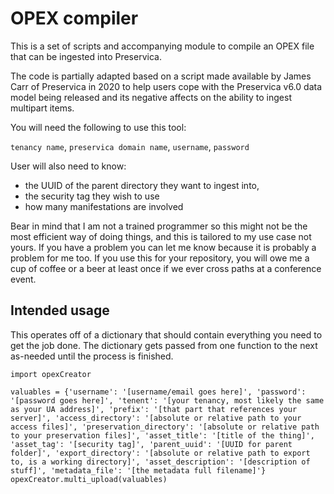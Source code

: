 <h1>OPEX compiler</h1>

This is a set of scripts and accompanying module to compile an OPEX file that can be ingested into Preservica.

The code is partially adapted based on a script made available by James Carr of Preservica in 2020 to help users cope with the Preservica v6.0 data model being released and its negative affects on the ability to ingest multipart items.

You will need the following to use this tool:

`tenancy name`, `preservica domain name`, `username`, `password`

User will also need to know: 
<ul>
<li>the UUID of the parent directory they want to ingest into,</li>
<li>the security tag they wish to use</li>
<li>how many manifestations are involved</li>
</ul>

Bear in mind that I am not a trained programmer so this might not be the most efficient way of doing things, and this is tailored to my use case not yours. If you have a problem you can let me know because it is probably a problem for me too. If you use this for your repository, you will owe me a cup of coffee or a beer at least once if we ever cross paths at a conference event.
<h2>Intended usage</h2>
This operates off of a dictionary that should contain everything you need to get the job done. The dictionary gets passed from one function to the next as-needed until the process is finished.

`import opexCreator`

`valuables = {'username': '[username/email goes here]',
             'password': '[password goes here]',
             'tenent': '[your tenancy, most likely the same as your UA address]',
             'prefix': '[that part that references your server]',
             'access_directory': '[absolute or relative path to your access files]',
             'preservation_directory': '[absolute or relative path to your preservation files]',
             'asset_title': '[title of the thing]',
             'asset_tag': '[security tag]',
             'parent_uuid': '[UUID for parent folder]',
             'export_directory': '[absolute or relative path to export to, is a working directory]',
             'asset_description': '[description of stuff]',
             'metadata_file': '[the metadata full filename]'}`
`opexCreator.multi_upload(valuables)`

